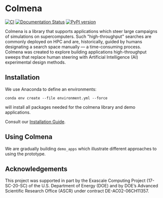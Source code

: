 # Colmena

[![CI](https://github.com/exalearn/colmena/actions/workflows/CI.yml/badge.svg)](https://github.com/exalearn/colmena/actions/workflows/CI.yml)
[![Documentation Status](https://readthedocs.org/projects/colmena/badge/?version=latest)](https://colmena.readthedocs.io/en/latest/?badge=latest)
[![PyPI version](https://badge.fury.io/py/colmena.svg)](https://badge.fury.io/py/colmena)

Colmena is a library that supports applications which steer large campaigns of simulations on supercomputers.
Such "high-throughput" searches are commonly deployed on HPC and are, historically, 
guided by humans designating a search space manually &mdash; a time-consuming process.
Colmena was created to explore building applications high-throughput sweeps that replace human steering
with Artificial Intelligence (AI) experimental design methods. 

## Installation

We use Anaconda to define an environments:

``conda env create --file environment.yml --force``

will install all packages needed for the colmena library and demo applications.

Consult our [Installation Guide](https://colmena.readthedocs.io/en/latest/installation.html).

## Using Colmena

We are gradually building ``demo_apps`` which illustrate different approaches to using the prototype.

## Acknowledgements 

This project was supported in part by the Exascale Computing Project (17-SC-20-SC) of the U.S. Department of Energy (DOE) and by DOE’s Advanced Scientific Research Office (ASCR) under contract DE-AC02-06CH11357.
